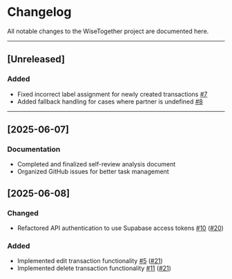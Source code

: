 # Changelog

All notable changes to the WiseTogether project are documented here.

---

## [Unreleased]

### Added
- Fixed incorrect label assignment for newly created transactions [#7](https://github.com/WiseTogether/wisetogether-web/issues/7)
- Added fallback handling for cases where partner is undefined [#8](https://github.com/WiseTogether/wisetogether-web/issues/8)

---

## [2025-06-07]

### Documentation
- Completed and finalized self-review analysis document
- Organized GitHub issues for better task management

## [2025-06-08]

### Changed
- Refactored API authentication to use Supabase access tokens [#10](https://github.com/WiseTogether/wisetogether-web/issues/10) ([#20](https://github.com/WiseTogether/wisetogether-web/pull/20))

### Added
- Implemented edit transaction functionality [#5](https://github.com/WiseTogether/wisetogether-web/issues/5) ([#21](https://github.com/WiseTogether/wisetogether-web/pull/21))
- Implemented delete transaction functionality [#11](https://github.com/WiseTogether/wisetogether-web/issues/11) ([#21](https://github.com/WiseTogether/wisetogether-web/pull/22))
